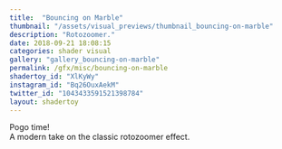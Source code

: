 ```yaml
---
title:  "Bouncing on Marble"
thumbnail: "/assets/visual_previews/thumbnail_bouncing-on-marble"
description: "Rotozoomer."
date: 2018-09-21 18:08:15
categories: shader visual
gallery: "gallery_bouncing-on-marble"
permalink: /gfx/misc/bouncing-on-marble
shadertoy_id: "XlKyWy" 
instagram_id: "Bq26OuxAekM"
twitter_id: "1043433591521398784"
layout: shadertoy
---
```

Pogo time!  
A modern take on the classic rotozoomer effect.